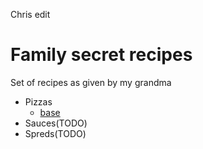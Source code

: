 Chris edit

# Family secret recipes

Set of recipes as given by my grandma

- Pizzas
    - [base](pizzas/base.md)
- Sauces(TODO)
- Spreds(TODO)